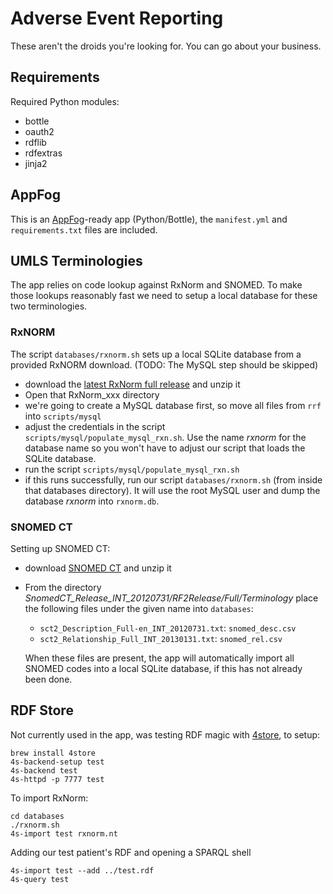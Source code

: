 Adverse Event Reporting
=======================

These aren't the droids you're looking for. You can go about your business.

Requirements
------------

Required Python modules:

* bottle
* oauth2
* rdflib
* rdfextras
* jinja2


AppFog
------

This is an [AppFog]-ready app (Python/Bottle), the `manifest.yml` and `requirements.txt` files are included.

[appfog]: https://www.appfog.com/


UMLS Terminologies
------------------

The app relies on code lookup against RxNorm and SNOMED. To make those lookups reasonably fast we need to setup a local database for these two terminologies.

### RxNORM ###

The script `databases/rxnorm.sh` sets up a local SQLite database from a provided RxNORM download. (TODO: The MySQL step should be skipped)

- download the [latest RxNorm full release](http://www.nlm.nih.gov/research/umls/rxnorm/docs/rxnormfiles.html) and unzip it
- Open that RxNorm_xxx directory
- we're going to create a MySQL database first, so move all files from `rrf` into `scripts/mysql`
- adjust the credentials in the script `scripts/mysql/populate_mysql_rxn.sh`. Use the name _rxnorm_ for the database name so you won't have to adjust our script that loads the SQLite database.
- run the script `scripts/mysql/populate_mysql_rxn.sh`
- if this runs successfully, run our script `databases/rxnorm.sh` (from inside that databases directory). It will use the root MySQL user and dump the database _rxnorm_ into `rxnorm.db`.



### SNOMED CT ###

Setting up SNOMED CT:

- download [SNOMED CT](http://www.nlm.nih.gov/research/umls/licensedcontent/snomedctfiles.html) and unzip it
- From the directory _SnomedCT_Release_INT_20120731/RF2Release/Full/Terminology_ place the following files under the given name into `databases`:

  - `sct2_Description_Full-en_INT_20120731.txt`: `snomed_desc.csv`
  - `sct2_Relationship_Full_INT_20130131.txt`: `snomed_rel.csv`
  
  When these files are present, the app will automatically import all SNOMED codes into a local SQLite database, if this has not already been done.


RDF Store
---------

Not currently used in the app, was testing RDF magic with [4store](http://4store.org/), to setup:

    brew install 4store
    4s-backend-setup test
    4s-backend test
    4s-httpd -p 7777 test
    
To import RxNorm:

    cd databases
    ./rxnorm.sh
    4s-import test rxnorm.nt

Adding our test patient's RDF and opening a SPARQL shell

    4s-import test --add ../test.rdf
    4s-query test
